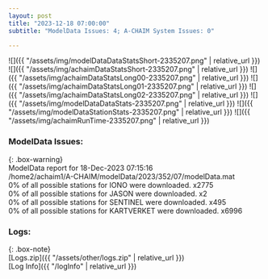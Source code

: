 ```yaml
---
layout: post
title: "2023-12-18 07:00:00"
subtitle: "ModelData Issues: 4; A-CHAIM System Issues: 0"

---
```


![]({{ "/assets/img/modelDataDataStatsShort-2335207.png" | relative_url }})
![]({{ "/assets/img/achaimDataStatsShort-2335207.png" | relative_url }})
![]({{ "/assets/img/achaimDataStatsLong00-2335207.png" | relative_url }})
![]({{ "/assets/img/achaimDataStatsLong01-2335207.png" | relative_url }})
![]({{ "/assets/img/achaimDataStatsLong02-2335207.png" | relative_url }})
![]({{ "/assets/img/modelDataDataStats-2335207.png" | relative_url }})
![]({{ "/assets/img/modelDataStationStats-2335207.png" | relative_url }})
![]({{ "/assets/img/achaimRunTime-2335207.png" | relative_url }})


### ModelData Issues:  
  
{: .box-warning}  
 ModelData report for 18-Dec-2023 07:15:16   
 /home2/achaim1/A-CHAIM/modelData/2023/352/07/modelData.mat   
 0% of all possible stations for IONO were downloaded. x2775   
 0% of all possible stations for JASON were downloaded. x2   
 0% of all possible stations for SENTINEL were downloaded. x495   
 0% of all possible stations for KARTVERKET were downloaded. x6996   
  


### Logs:  
  
{: .box-note}  
[Logs.zip]({{ "/assets/other/logs.zip" | relative_url }})  
[Log Info]({{ "/logInfo" | relative_url }})  
